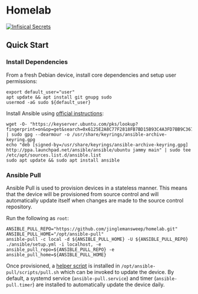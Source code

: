 # Homelab

[![Infisical Secrets](https://github.com/jinglemansweep/homelab/actions/workflows/infisical.yml/badge.svg)](https://github.com/jinglemansweep/homelab/actions/workflows/infisical.yml)

## Quick Start

### Install Dependencies

From a fresh Debian device, install core dependencies and setup user permissions:

    export default_user="user"
    apt update && apt install git gnupg sudo
    usermod -aG sudo ${default_user}

Install Ansible using [official instructions](https://docs.ansible.com/ansible/latest/installation_guide/installation_distros.html#installing-ansible-on-debian):

    wget -O- "https://keyserver.ubuntu.com/pks/lookup?fingerprint=on&op=get&search=0x6125E2A8C77F2818FB7BD15B93C4A3FD7BB9C367" | sudo gpg --dearmour -o /usr/share/keyrings/ansible-archive-keyring.gpg
    echo "deb [signed-by=/usr/share/keyrings/ansible-archive-keyring.gpg] http://ppa.launchpad.net/ansible/ansible/ubuntu jammy main" | sudo tee /etc/apt/sources.list.d/ansible.list
    sudo apt update && sudo apt install ansible

### Ansible Pull

Ansible Pull is used to provision devices in a stateless manner. This means that the device will be provisioned from source control and will automatically update itself when changes are made to the source control repository.

Run the following as `root`:

    ANSIBLE_PULL_REPO="https://github.com/jinglemansweep/homelab.git"
    ANSIBLE_PULL_HOME="/opt/ansible-pull"
    ansible-pull -c local -d ${ANSIBLE_PULL_HOME} -U ${ANSIBLE_PULL_REPO} ./ansible/setup.yml -i localhost, -e ansible_pull_repo=${ANSIBLE_PULL_REPO} -e ansible_pull_home=${ANSIBLE_PULL_HOME}

Once provisioned, a [helper script](./ansible/scripts/pull.sh) is installed in `/opt/ansible-pull/scripts/pull.sh` which can be invoked to update the device. By default, a systemd service (`ansible-pull.service`) and timer (`ansible-pull.timer`) are installed to automatically update the device daily.

